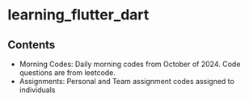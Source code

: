 # learning_flutter_dart

## Contents
- Morning Codes: Daily morning codes from October of 2024. Code questions are from leetcode. 
- Assignments: Personal and Team assignment codes assigned to individuals

